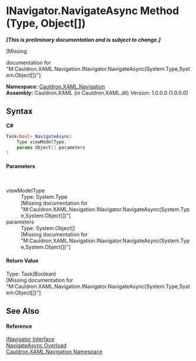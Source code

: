 # INavigator.NavigateAsync Method (Type, Object[])
 _**\[This is preliminary documentation and is subject to change.\]**_

\[Missing <summary> documentation for "M:Cauldron.XAML.Navigation.INavigator.NavigateAsync(System.Type,System.Object[])"\]

**Namespace:**&nbsp;<a href="N_Cauldron_XAML_Navigation">Cauldron.XAML.Navigation</a><br />**Assembly:**&nbsp;Cauldron.XAML (in Cauldron.XAML.dll) Version: 1.0.0.0 (1.0.0.0)

## Syntax

**C#**<br />
``` C#
Task<bool> NavigateAsync(
	Type viewModelType,
	params Object[] parameters
)
```


#### Parameters
&nbsp;<dl><dt>viewModelType</dt><dd>Type: System.Type<br />\[Missing <param name="viewModelType"/> documentation for "M:Cauldron.XAML.Navigation.INavigator.NavigateAsync(System.Type,System.Object[])"\]</dd><dt>parameters</dt><dd>Type: System.Object[]<br />\[Missing <param name="parameters"/> documentation for "M:Cauldron.XAML.Navigation.INavigator.NavigateAsync(System.Type,System.Object[])"\]</dd></dl>

#### Return Value
Type: Task(Boolean)<br />\[Missing <returns> documentation for "M:Cauldron.XAML.Navigation.INavigator.NavigateAsync(System.Type,System.Object[])"\]

## See Also


#### Reference
<a href="T_Cauldron_XAML_Navigation_INavigator">INavigator Interface</a><br /><a href="Overload_Cauldron_XAML_Navigation_INavigator_NavigateAsync">NavigateAsync Overload</a><br /><a href="N_Cauldron_XAML_Navigation">Cauldron.XAML.Navigation Namespace</a><br />